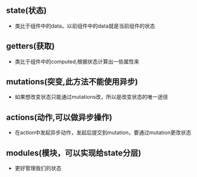 ## state(状态)
- 类比于组件中的data，以前组件中的data就是当前组件的状态

## getters(获取)
- 类比于组件中的computed,根据状态计算出一些属性来

## mutations(突变,此方法不能使用异步)
- 如果想改变状态只能通过mutations改，所以是改变状态的唯一途径

## actions(动作,可以做异步操作)
- 在action中发起异步动作，发起后提交到mutation，要通过mutation更改状态

## modules(模块，可以实现给state分层)
- 更好管理我们的状态

